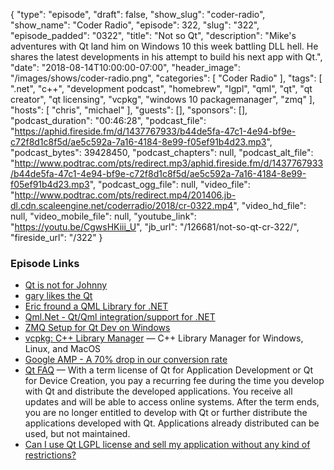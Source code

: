 {
  "type": "episode",
  "draft": false,
  "show_slug": "coder-radio",
  "show_name": "Coder Radio",
  "episode": 322,
  "slug": "322",
  "episode_padded": "0322",
  "title": "Not so Qt",
  "description": "Mike's adventures with Qt land him on Windows 10 this week battling DLL hell. He shares the latest developments in his attempt to build his next app with Qt.",
  "date": "2018-08-14T10:00:00-07:00",
  "header_image": "/images/shows/coder-radio.png",
  "categories": [
    "Coder Radio"
  ],
  "tags": [
    ".net",
    "c++",
    "development podcast",
    "homebrew",
    "lgpl",
    "qml",
    "qt",
    "qt creator",
    "qt licensing",
    "vcpkg",
    "windows 10 packagemanager",
    "zmq"
  ],
  "hosts": [
    "chris",
    "michael"
  ],
  "guests": [],
  "sponsors": [],
  "podcast_duration": "00:46:28",
  "podcast_file": "https://aphid.fireside.fm/d/1437767933/b44de5fa-47c1-4e94-bf9e-c72f8d1c8f5d/ae5c592a-7a16-4184-8e99-f05ef91b4d23.mp3",
  "podcast_bytes": 39428450,
  "podcast_chapters": null,
  "podcast_alt_file": "http://www.podtrac.com/pts/redirect.mp3/aphid.fireside.fm/d/1437767933/b44de5fa-47c1-4e94-bf9e-c72f8d1c8f5d/ae5c592a-7a16-4184-8e99-f05ef91b4d23.mp3",
  "podcast_ogg_file": null,
  "video_file": "http://www.podtrac.com/pts/redirect.mp4/201406.jb-dl.cdn.scaleengine.net/coderradio/2018/cr-0322.mp4",
  "video_hd_file": null,
  "video_mobile_file": null,
  "youtube_link": "https://youtu.be/CgwsHKiii_U",
  "jb_url": "/126681/not-so-qt-cr-322/",
  "fireside_url": "/322"
}


### Episode Links

  * [Qt is not for Johnny](https://pastebin.com/hBJrurXJ "Qt is not for Johnny")
  * [gary likes the Qt](https://pastebin.com/pDdZm1ZM "gary likes the Qt")
  * [Eric fround a QML Library for .NET](https://pastebin.com/hM6wSR1v "Eric fround a QML Library for .NET")
  * [Qml.Net - Qt/Qml integration/support for .NET](https://github.com/pauldotknopf/Qml.Net "Qml.Net - Qt/Qml integration/support for .NET")
  * [ZMQ Setup for Qt Dev on Windows](http://dominickm.com/zmq-setup-qt-dev-windows/ "ZMQ Setup for Qt Dev on Windows")
  * [vcpkg: C++ Library Manager](https://github.com/Microsoft/vcpkg "vcpkg: C++ Library Manager") — C++ Library Manager for Windows, Linux, and MacOS
  * [Google AMP - A 70% drop in our conversion rate](https://www.rockstarcoders.com/google-amp/ "Google AMP - A 70% drop in our conversion rate")
  * [Qt FAQ](https://www1.qt.io/faq/#_Toc_1_2 "Qt FAQ") — With a term license of Qt for Application Development or Qt for Device Creation, you pay a recurring fee during the time you develop with Qt and distribute the developed applications. You receive all updates and will be able to access online systems. After the term ends, you are no longer entitled to develop with Qt or further distribute the applications developed with Qt. Applications already distributed can be used, but not maintained. 
  * [Can I use Qt LGPL license and sell my application without any kind of restrictions?](https://stackoverflow.com/questions/11994053/can-i-use-qt-lgpl-license-and-sell-my-application-without-any-kind-of-restrictio "Can I use Qt LGPL license and sell my application without any kind of restrictions?")


